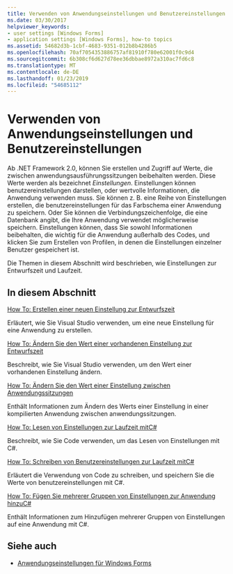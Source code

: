 ```yaml
---
title: Verwenden von Anwendungseinstellungen und Benutzereinstellungen
ms.date: 03/30/2017
helpviewer_keywords:
- user settings [Windows Forms]
- application settings [Windows Forms], how-to topics
ms.assetid: 54682d3b-1cbf-4683-9351-012b8b4286b5
ms.openlocfilehash: 70af7054353886757af81910f780e62001f0c9d4
ms.sourcegitcommit: 6b308cf6d627d78ee36dbbae8972a310ac7fd6c8
ms.translationtype: MT
ms.contentlocale: de-DE
ms.lasthandoff: 01/23/2019
ms.locfileid: "54685112"
---
```

# <a name="using-application-settings-and-user-settings"></a>Verwenden von Anwendungseinstellungen und Benutzereinstellungen
Ab .NET Framework 2.0, können Sie erstellen und Zugriff auf Werte, die zwischen anwendungsausführungssitzungen beibehalten werden. Diese Werte werden als bezeichnet *Einstellungen*. Einstellungen können benutzereinstellungen darstellen, oder wertvolle Informationen, die Anwendung verwenden muss. Sie können z. B. eine Reihe von Einstellungen erstellen, die benutzereinstellungen für das Farbschema einer Anwendung zu speichern. Oder Sie können die Verbindungszeichenfolge, die eine Datenbank angibt, die Ihre Anwendung verwendet möglicherweise speichern. Einstellungen können, dass Sie sowohl Informationen beibehalten, die wichtig für die Anwendung außerhalb des Codes, und klicken Sie zum Erstellen von Profilen, in denen die Einstellungen einzelner Benutzer gespeichert ist.  
  
 Die Themen in diesem Abschnitt wird beschrieben, wie Einstellungen zur Entwurfszeit und Laufzeit.  
  
## <a name="in-this-section"></a>In diesem Abschnitt  
 [How To: Erstellen einer neuen Einstellung zur Entwurfszeit](../../../../docs/framework/winforms/advanced/how-to-create-a-new-setting-at-design-time.md)  
  
 Erläutert, wie Sie Visual Studio verwenden, um eine neue Einstellung für eine Anwendung zu erstellen.  
  
 [How To: Ändern Sie den Wert einer vorhandenen Einstellung zur Entwurfszeit](../../../../docs/framework/winforms/advanced/how-to-change-the-value-of-an-existing-setting-at-design-time.md)  
  
 Beschreibt, wie Sie Visual Studio verwenden, um den Wert einer vorhandenen Einstellung ändern.  
  
 [How To: Ändern Sie den Wert einer Einstellung zwischen Anwendungssitzungen](../../../../docs/framework/winforms/advanced/how-to-change-the-value-of-a-setting-between-application-sessions.md)  
  
 Enthält Informationen zum Ändern des Werts einer Einstellung in einer kompilierten Anwendung zwischen anwendungssitzungen.  
  
 [How To: Lesen von Einstellungen zur Laufzeit mitC#](../../../../docs/framework/winforms/advanced/how-to-read-settings-at-run-time-with-csharp.md)  
  
 Beschreibt, wie Sie Code verwenden, um das Lesen von Einstellungen mit C#.  
  
 [How To: Schreiben von Benutzereinstellungen zur Laufzeit mitC#](../../../../docs/framework/winforms/advanced/how-to-write-user-settings-at-run-time-with-csharp.md)  
  
 Erläutert die Verwendung von Code zu schreiben, und speichern Sie die Werte von benutzereinstellungen mit C#.  
  
 [How To: Fügen Sie mehrerer Gruppen von Einstellungen zur Anwendung hinzuC#](../../../../docs/framework/winforms/advanced/how-to-add-multiple-sets-of-settings-to-your-application-in-csharp.md)  
  
 Enthält Informationen zum Hinzufügen mehrerer Gruppen von Einstellungen auf eine Anwendung mit C#.  
  
## <a name="see-also"></a>Siehe auch
- [Anwendungseinstellungen für Windows Forms](../../../../docs/framework/winforms/advanced/application-settings-for-windows-forms.md)
